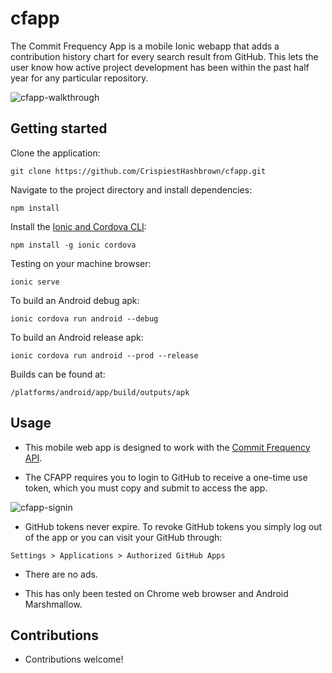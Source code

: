 # cfapp
The Commit Frequency App is a mobile Ionic webapp that adds a contribution history chart for every search result from GitHub. This lets the user know how active project development has been within the past half year for any particular repository.

 ![cfapp-walkthrough](https://media.giphy.com/media/W5NJs3Y1jRH1wSOiiS/giphy.gif)

## Getting started
Clone the application: 
```
git clone https://github.com/CrispiestHashbrown/cfapp.git
```
Navigate to the project directory and install dependencies:
```
npm install
```
Install the [Ionic and Cordova CLI](https://ionicframework.com/docs/v3/intro/installation/):
```
npm install -g ionic cordova
```
Testing on your machine browser:
```
ionic serve
```
To build an Android debug apk:
```
ionic cordova run android --debug
```
To build an Android release apk:
```
ionic cordova run android --prod --release
```
Builds can be found at:
```
/platforms/android/app/build/outputs/apk
```

## Usage
- This mobile web app is designed to work with the [Commit Frequency API](https://github.com/CrispiestHashbrown/cfapi).

- The CFAPP requires you to login to GitHub to receive a one-time use token, which you must copy and submit to access the app. 

 ![cfapp-signin](https://media.giphy.com/media/VHqhEanVi6cVfBU8tu/giphy.gif)

- GitHub tokens never expire. To revoke GitHub tokens you simply log out of the app or you can visit your GitHub through:
```
Settings > Applications > Authorized GitHub Apps
```

- There are no ads.

- This has only been tested on Chrome web browser and Android Marshmallow. 

## Contributions
- Contributions welcome!
